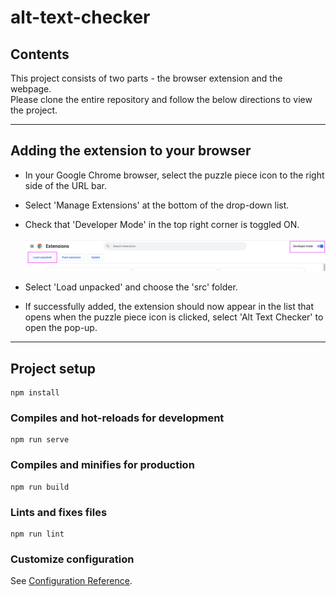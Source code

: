 
# alt-text-checker

## Contents  

This project consists of two parts - the browser extension and the webpage.  
Please clone the entire repository and follow the below directions to view the project.  


---

## Adding the extension to your browser

- In your Google Chrome browser, select the puzzle piece icon to the right side of the URL bar.
- Select 'Manage Extensions' at the bottom of the drop-down list.
- Check that 'Developer Mode' in the top right corner is toggled ON.  
  
  ![Screenshot of chrome extension manager](developerModeimage.png)
- Select 'Load unpacked' and choose the 'src' folder.
- If successfully added, the extension should now appear in the list that opens when the puzzle piece icon is clicked, select 'Alt Text Checker' to open the pop-up.  

---

## Project setup

``` command
npm install
```

### Compiles and hot-reloads for development

``` command
npm run serve
```

### Compiles and minifies for production

``` command
npm run build
```

### Lints and fixes files

``` command
npm run lint
```

### Customize configuration

See [Configuration Reference](https://cli.vuejs.org/config/).
